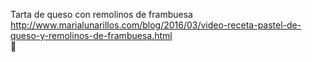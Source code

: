 Tarta de queso con remolinos de frambuesa	http://www.marialunarillos.com/blog/2016/03/video-receta-pastel-de-queso-y-remolinos-de-frambuesa.html	
਍